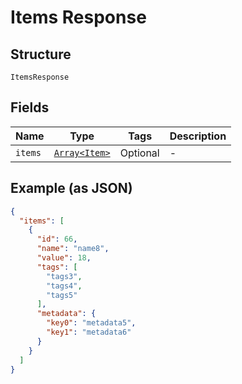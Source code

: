 
# Items Response

## Structure

`ItemsResponse`

## Fields

| Name | Type | Tags | Description |
|  --- | --- | --- | --- |
| `items` | [`Array<Item>`](../../doc/models/item.md) | Optional | - |

## Example (as JSON)

```json
{
  "items": [
    {
      "id": 66,
      "name": "name8",
      "value": 18,
      "tags": [
        "tags3",
        "tags4",
        "tags5"
      ],
      "metadata": {
        "key0": "metadata5",
        "key1": "metadata6"
      }
    }
  ]
}
```

